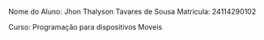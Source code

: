 Nome do Aluno: Jhon Thalyson Tavares de Sousa 
Matricula: 24114290102

Curso: Programação para dispositivos Moveis
